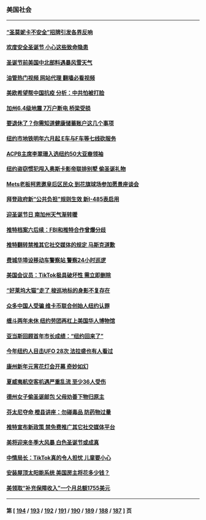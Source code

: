 ### 美国社会
---
#### [“圣莫妮卡不安全”招牌引发各界反响](../../pages/ncid1078160/n13888683.md?12211245) 
#### [欢度安全圣诞节 小心这些致命隐患](../../pages/ncid1078160/n13888671.md?12211245) 
#### [圣诞节前美国中北部料遇暴风雪天气](../../pages/ncid1078160/n13888606.md?12211245) 
#### [油管热门视频 网站代理 翻墙必看视频](http://138.2.39.72:81/youtube.html?epic-marker?12211245)
#### [美欧希望帮中国抗疫 分析：中共怕被打脸](../../pages/ncid1078160/n13888404.md?12211245) 
#### [加州6.4级地震 7万户断电 桥梁受损](../../pages/ncid1078160/n13888379.md?12211245) 
#### [要退休了？你需知道健康储蓄账户这几个事项](../../pages/ncid1078160/n13888011.md?12211245) 
#### [纽约市地铁明年六月起 E车与F车等七线砍服务](../../pages/ncid1078160/n13888033.md?12211245) 
#### [ACPB主席李翠珊入选纽约50大亚裔领袖](../../pages/ncid1078160/n13888039.md?12211245) 
#### [纽约盗窃惯犯闯入奥斯卡影帝联排别墅 偷圣诞礼物](../../pages/ncid1078160/n13888029.md?12211245) 
#### [Mets老板柯恩邀皇后区民众 到花旗球场参加愿景座谈会](../../pages/ncid1078160/n13888041.md?12211245) 
#### [拜登政府新“公共负担”规则生效 新I-485表启用](../../pages/ncid1078160/n13888044.md?12211245) 
#### [迎圣诞节日 南加州天气渐转暖](../../pages/ncid1078160/n13887902.md?12211245) 
#### [推特档案六后续：FBI和推特合作曾爆分歧](../../pages/ncid1078160/n13887792.md?12211245) 
#### [推特翻转禁推其它社交媒体的规定 马斯克道歉](../../pages/ncid1078160/n13887770.md?12211245) 
#### [费城华埠设移动车警察站 警察24小时巡逻](../../pages/ncid1078160/n13887790.md?12211245) 
#### [美国会议员：TikTok极具破坏性 需立即删除](../../pages/ncid1078160/n13887771.md?12211245) 
#### [“好莱坞大猫”走了 梭巡地标的身影不复存在](../../pages/ncid1078160/n13887377.md?12211245) 
#### [众多中国人受骗 维卡币联合创始人纽约认罪](../../pages/ncid1078160/n13887479.md?12211245) 
#### [缠斗两年未休 纽约劳团再杠上美国华人博物馆](../../pages/ncid1078160/n13887430.md?12211245) 
#### [亚当斯回顾首年市长成绩：“纽约回来了”](../../pages/ncid1078160/n13887413.md?12211245) 
#### [今年纽约人目击UFO 28次 法拉盛也有人看过](../../pages/ncid1078160/n13887400.md?12211245) 
#### [康州新年元宵花灯会开幕 奇妙如幻](../../pages/ncid1078160/n13887427.md?12211245) 
#### [夏威夷航空客机遇严重乱流 至少36人受伤](../../pages/ncid1078160/n13887398.md?12211245) 
#### [德州女子偷圣诞邮包 父母劝善下物归原主](../../pages/ncid1078160/n13887374.md?12211245) 
#### [芬太尼夺命 橙县讲座：勿碰毒品 防药物过量](../../pages/ncid1078160/n13887379.md?12211245) 
#### [推特宣布新政策 禁免费推广其它社交媒体平台](../../pages/ncid1078160/n13887278.md?12211245) 
#### [美将迎来冬季大风暴 白色圣诞节或成真](../../pages/ncid1078160/n13887209.md?12211245) 
#### [中情局长：TikTok真的令人担忧 儿童要小心](../../pages/ncid1078160/n13886411.md?12211245) 
#### [安装屋顶太阳能系统 美国房主将花多少钱？](../../pages/ncid1078160/n13886984.md?12211245) 
#### [美领取“补充保障收入”一个月总额1755美元](../../pages/ncid1078160/n13886922.md?12211245) 

---
#### 第 [ [194](./194.md?12211245) / [193](./193.md?12211245) / [192](./192.md?12211245) / [191](./191.md?12211245) / [190](./190.md?12211245) / [189](./189.md?12211245) / [188](./188.md?12211245) / [187](./187.md?12211245) ] 页
